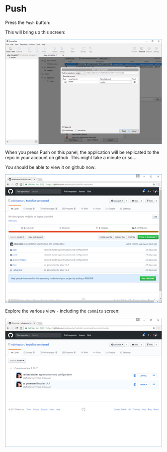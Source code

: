 # Push

Press the `Push` button:

This will bring up this screen:

![](img/20.png)

When you press Push on this panel, the application will be replicated to the repo in your account on github. This might take a minute or so...

You should be able to view it on github now:

![](img/21.png)

Explore the various view - including the `commits` screen:

![](img/22.png)

